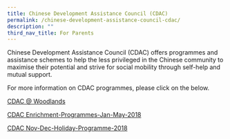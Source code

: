 ```yaml
---
title: Chinese Development Assistance Council (CDAC)
permalink: /chinese-development-assistance-council-cdac/
description: ""
third_nav_title: For Parents
---
```

Chinese Development Assistance Council (CDAC) offers programmes and assistance schemes to help the less privileged in the Chinese community to maximise their potential and strive for social mobility through self-help and mutual support.

For more information on CDAC programmes, please click on the below.

[CDAC @ Woodlands](/files/CDAC-Publicity-Poster.pdf)

[CDAC Enrichment-Programmes-Jan-May-2018](/files/CDAC@-Woodlands-Enrichment-Programmes-Jan-May-2018-1.pdf)

[CDAC Nov-Dec-Holiday-Programme-2018](/files/CDAC-Nov-Dec-Holiday-Programme-2018.pdf)